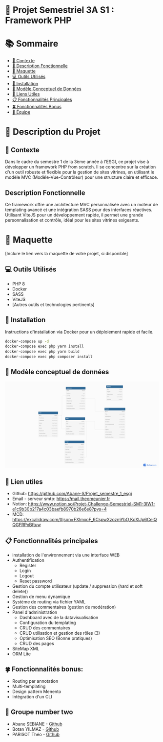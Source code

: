 # 📓 Projet Semestriel 3A S1 : Framework PHP

# 📚 Sommaire

- [📝 Contexte](#-contexte)
- [📑 Description Fonctionnelle](#-description-fonctionnelle)
- [📕 Maquette](#-maquette)
- [💻 Outils Utilisés](#-outils-utilisés)
- [💾 Installation](#-installation)
- [📃 Modèle Conceptuel de Données](#-modèle-conceptuel-de-données)
- [📌 Liens Utiles](#-liens-utiles)
- [📋 Fonctionnalités Principales](#-fonctionnalités-principales)
- [🍀 Fonctionnalités Bonus](#-fonctionnalités-bonus)
- [👤 Équipe](#-équipe)

# 📑 Description du Projet

## 📝 Contexte

Dans le cadre du semestre 1 de la 3ème année à l'ESGI, ce projet vise à développer un framework PHP from scratch. Il se concentre sur la création d'un outil robuste et flexible pour la gestion de sites vitrines, en utilisant le modèle MVC (Modèle-Vue-Contrôleur) pour une structure claire et efficace.

## Description Fonctionnelle

Ce framework offre une architecture MVC personnalisée avec un moteur de templating avancé et une intégration SASS pour des interfaces réactives. Utilisant ViteJS pour un développement rapide, il permet une grande personnalisation et contrôle, idéal pour les sites vitrines exigeants.

# 📕 Maquette

[Inclure le lien vers la maquette de votre projet, si disponible]

## 💻 Outils Utilisés

- PHP 8
- Docker
- SASS
- ViteJS
- [Autres outils et technologies pertinents]

## 💾 Installation

Instructions d'installation via Docker pour un déploiement rapide et facile.

````bash
docker-compose up -d
docker-compose exec php yarn install
docker-compose exec php yarn build
docker-compose exec php composer install
````

## 📃 Modèle conceptuel de données

![MCD](./Documents/mcd/MCD_v03.jpeg)

## 📌 Lien utiles

- Github: https://github.com/Abane-S/Projet_semestre_1_esgi
- Email - serveur smtp: https://mail.theomeunier.fr
- Notion: https://www.notion.so/Projet-Challenge-Semestriel-SM1-3IW1-e1c9b30b217a4c03baefb8970b26e6e8?pvs=4
- MCD: https://excalidraw.com/#json=FXlmxoF_6CspwXzozmYbO,KoXlJp6CelQQGFRPxBftuw

## 📋 Fonctionnalités principales

- installation de l'environnement via une interface WEB
- Authentification
    - Register
    - Login
    - Logout
    - Reset password
- Gestion du compte utilisateur (update / suppression (hard et soft delete))
- Gestion de menu dynamique
- Système de routing via fichier YAML
- Gestion des commentaires (gestion de modération)
- Panel d'administration
    - Dashboard avec de la datavisualisation
    - Configuration du templating
    - CRUD des commentaires
    - CRUD utilisation et gestion des rôles (3)
    - Optimisation SEO (Bonne pratiques)
    - CRUD des pages
- SiteMap XML
- ORM Lite

## 🍀 Fonctionnalités bonus:

- Routing par annotation
- Multi-templating
- Design pattern Menento
- Intégration d'un CLI

## 👤 Groupe number two

- Abane SEBIANE - [Github](https://github.com/Abane-S)
- Botan YILMAZ - [Github](https://github.com/TheoPARISOT)
- PARISOT Théo - [Github](https://github.com/BotanESGI)